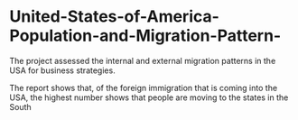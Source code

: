 # United-States-of-America-Population-and-Migration-Pattern-
The project assessed the internal and external migration patterns in the USA for business strategies.

The report shows that, of the foreign immigration that is coming into the USA, the highest number shows that people are moving to the states in the South

